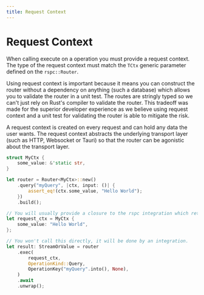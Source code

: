```yaml
---
title: Request Context
---
```


# Request Context

When calling execute on a operation you must provide a request context. The type of the request context must match the `TCtx` generic parameter defined on the `rspc::Router`.

Using request context is important because it means you can construct the router without a dependency on anything (such a database) which allows you to validate the router in a unit test. The routes are stringly typed so we can't just rely on Rust's compiler to validate the router. This tradeoff was made for the superior developer experience as we believe using request context and a unit test for validating the router is able to mitigate the risk.

A request context is created on every request and can hold any data the user wants. The request context abstracts the underlying transport layer (such as HTTP, Websocket or Tauri) so that the router can be agonistic about the transport layer.

```rust
struct MyCtx {
    some_value: &'static str,
}

let router = Router<MyCtx>::new()
    .query("myQuery", |ctx, input: ()| {
        assert_eq!(ctx.some_value, "Hello World");
    })
    .build();

// You will usually provide a closure to the rspc integration which returns this.
let request_ctx = MyCtx {
    some_value: "Hello World",
};

// You won't call this directly, it will be done by an integration.
let result: StreamOrValue = router
    .exec(
        request_ctx,
        OperationKind::Query,
        OperationKey("myQuery".into(), None),
    )
    .await
    .unwrap();
```
